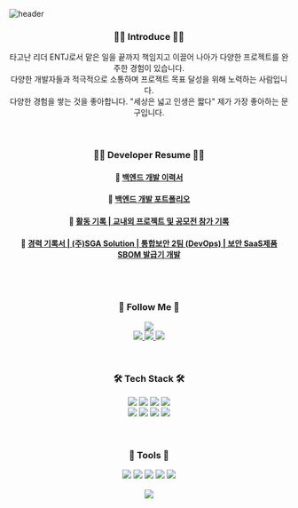 ![header](https://capsule-render.vercel.app/api?type=waving&color=FFD6AC&height=250&section=header&text=Welcome%20to%20Yurim's%20Github&fontSize=50&fontColor=704B25)

 
<h3 align="center">👋🏻 Introduce 👋🏻</h3>
<div align="center">
  타고난 리더 ENTJ로서 맡은 일을 끝까지 책임지고 이끌어 나아가 다양한 프로젝트를 완주한 경험이 있습니다.
</div>
<div align="center">
  다양한 개발자들과 적극적으로 소통하며 프로젝트 목표 달성을 위해 노력하는 사람입니다.
</div>
<div align="center">
다양한 경험을 쌓는 것을 좋아합니다. "세상은 넓고 인생은 짧다" 제가 가장 좋아하는 문구입니다. 
</div>

 <br>
 <br>

<h3 align="center">👩‍💻 Developer Resume 👩‍💻</h3>

<div align="center">
    <h4>🔗 <a href="https://my.surfit.io/w/1799602991">백엔드 개발 이력서</a></h4>
</div>

<div align="center">
    <h4>🔗 <a href="https://drive.google.com/file/d/1PKMp7YJ3RLnEQyxNr_MYLBu2jQtEmfHr/view?usp=sharing">백엔드 개발 포트폴리오</a></h4>
</div>

<div align="center">
    <h4>🔗 <a href="https://dev-if.notion.site/da8d9c5d52cb4044af030d5b65ee5891">활동 기록 | 교내외 프로젝트 및 공모전 참가 기록</a></h4>
</div>
<div align="center">
    <h4>🔗 <a href="https://dev-if.notion.site/SGA-Solutions-6ee1da41f5ec42a587e02d0770d1b3cd">경력 기록서 | (주)SGA Solution | 통합보안 2팀 (DevOps) | 보안 SaaS제품 SBOM 발급기 개발</a></h4>
</div>


 <br>
 <br>

<h3 align="center">🌈 Follow Me 🌈</h3>
<div align="center">
 <a href="https://dev-if.notion.site/WIL-TIL-a20e8bf85287419c8b2578146cda60b6?pvs=4"><img src ="https://img.shields.io/badge/📝_TIL_&_WIL_📝-pink?style=for-the-badge"/>

 </div>
 <div align="center">
  <a href="https://dev-if.notion.site/da8d9c5d52cb4044af030d5b65ee5891"><img src="https://img.shields.io/badge/portfolio-11B48A?style=for-the-badge&logo=Notion&logoColor=white&link=https://dev-if.notion.site/da8d9c5d52cb4044af030d5b65ee5891">
  </a>
  <a href="https://for-if.tistory.com"><img src="https://img.shields.io/badge/Tech%20Blog-11B48A?style=for-the-badge&logo=Tistory&logoColor=white&link=https://for-if.tistory.com/">
  </a>
  <a href="mailto:yang8126042@gmail.com">
    <img
      src="https://img.shields.io/badge/gmail-D14836?style=for-the-badge&logo=gmail&logoColor=white">
  </a>

</div>
 <br>
 <br>

<h3 align="center">🛠 Tech Stack 🛠</h3>
<div align="center">
  <img src="https://img.shields.io/badge/Java-007396?style=for-the-badge&logo=Java&logoColor=white">
  <img src="https://img.shields.io/badge/Spring-6DB33F?style=for-the-badge&logo=Spring&logoColor=white">
  <img src="https://img.shields.io/badge/Spring Boot-6DB33F?style=for-the-badge&logo=SpringBoot&logoColor=white">
  <img src="https://img.shields.io/badge/MySQL-316192?style=for-the-badge&logo=mysql&logoColor=white">
  <br>
  <img src="https://img.shields.io/badge/Redis-DC382D?style=for-the-badge&logo=Redis&logoColor=black">
  <img src="https://img.shields.io/badge/Node.js-339933?style=for-the-badge&logo=Node.js&logoColor=white">
  <img src="https://img.shields.io/badge/Python-3766AB?style=for-the-badge&logo=Python&logoColor=white"/>
  <img src="https://img.shields.io/badge/Django-092E20?style=for-the-badge&logo=Django&logoColor=white">
</div>

 <br>
 <br>
 


<h3 align="center">🌱 Tools 🌱</h3>
<div align="center">
  <img src="https://img.shields.io/badge/intellij-000000?style=for-the-badge&logo=intellijidea&logoColor=white">
  <img src="https://img.shields.io/badge/postman-FF6C37.svg?style=for-the-badge&logo=postman&logoColor=white">
  <img src="https://img.shields.io/badge/github-181717.svg?style=for-the-badge&logo=github&logoColor=white">
  <img src="https://img.shields.io/badge/figma-F24E1E.svg?style=for-the-badge&logo=figma&logoColor=white">
  <img src="https://img.shields.io/badge/Notion-F3F3F3.svg?style=for-the-badge&logo=notion&logoColor=black">
</div>

 <br>


<div align="center">
 <img src="https://github-readme-stats.vercel.app/api?username=YurimYang&show_icons=true">
 </div>
